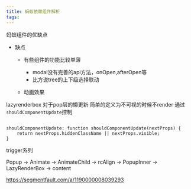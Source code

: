 ```yaml
---
title: 蚂蚁依赖组件解析
tags:
---
```



蚂蚁组件的优缺点

+ 缺点

    + 有些组件的功能比较单薄

        - modal没有完善的api方法，onOpen,afterOpen等
        - 比方说tree的上下级选择联动


    + 动画效果



lazyrenderbox
对于pop层的懒更新
简单的定义为不可视的时候不render
通过`shouldComponentUpdate`控制

```JavasSript

shouldComponentUpdate: function shouldComponentUpdate(nextProps) {
    return nextProps.hiddenClassName || nextProps.visible;
}

```


trigger系列

Popup -> Animate -> AnimateChild -> rcAlign -> PopupInner -> LazyRenderBox -> content

https://segmentfault.com/a/1190000008039293


